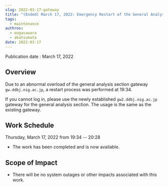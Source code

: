 ```yaml
---
slug: 2022-03-17-gateway
title: "(Ended) March 17, 2022: Emergency Restart of the General Analysis Section Gateway"
tags:
  - maintenance
authros:
  - oogasawara
  - akatsumata
date: 2022-03-17
---
```


Publication date : March 17, 2022

## Overview

Due to an abnormal overload of the general analysis section gateway `gw.ddbj.nig.ac.jp`, a restart process was performed at 19:34.

If you cannot log in, please use the newly established `gw2.ddbj.nig.ac.jp` gateway for the general analysis section.
The usage is the same as the existing gateway.


## Work Schedule

Thursday, March 17, 2022 from 19:34  -- 20:28

- The work has been completed and is now available.


## Scope of Impact

- There will be no system outages or other impacts associated with this work.
